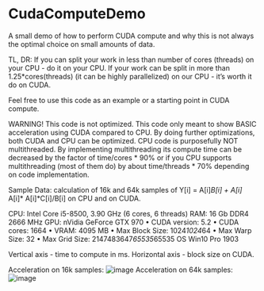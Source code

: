 # CudaComputeDemo
A small demo of how to perform CUDA compute and why this is not always the optimal choice on small amounts of data.

TL, DR: If you can split your work in less than number of cores (threads) on your CPU - do it on your CPU. If your work can be split in more than 1.25*cores(threads) (it can be highly parallelized) on our CPU - it’s worth it do on CUDA.  

Feel free to use this code as an example or a starting point in CUDA compute.

WARNING! This code is not optimized. This code only meant to show BASIC acceleration using CUDA compared to CPU. By doing further optimizations, both CUDA and CPU can be optimized. CPU code is purposefully NOT multithreaded. By implementing multithreading its compute time can be decreased by the factor of time/cores * 90% or if you CPU supports multithreading (most of them do) by about time/threads * 70% depending on code implementation.

Sample Data: calculation of 16k and 64k samples of Y[i] = A[i]*B[i] + A[i]* A[i]* A[i]*C[i]/B[i] on CPU and on CUDA.

CPU: Intel Core i5-8500, 3.90 GHz (6 cores, 6 threads)
RAM: 16 Gb DDR4 2666 MHz
GPU: nVidia GeForce GTX 970
•	CUDA version: 5.2
•	CUDA cores: 1664
•	VRAM: 4095 MB
•	Max Block Size: 1024*1024*64
•	Max Warp Size: 32
•	Max Grid Size: 2147483647*65535*65535
OS Win10 Pro 1903 


Vertical axis - time to compute in ms.
Horizontal axis - block size on CUDA. 

Acceleration on 16k samples: ![image](https://user-images.githubusercontent.com/102085875/232715266-ef0abd1a-6ea8-4ee6-91ad-1741daa61335.png)
Acceleration on 64k samples: ![image](https://user-images.githubusercontent.com/102085875/232715338-b22d7194-7d82-4c3c-9643-60b279edde3e.png)
